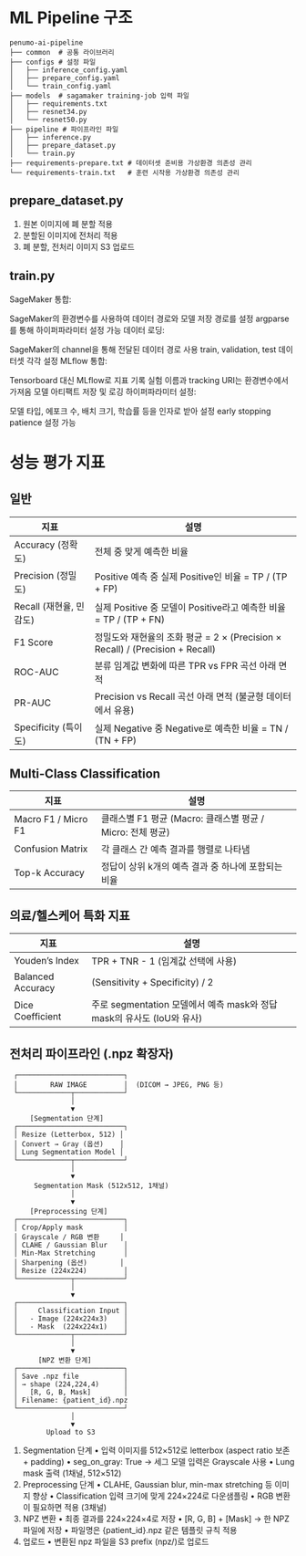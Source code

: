 # ML Pipeline 구조

```
penumo-ai-pipeline
├── common  # 공통 라이브러리
├── configs # 설정 파일
│   ├── inference_config.yaml
│   ├── prepare_config.yaml
│   └── train_config.yaml
├── models  # sagamaker training-job 입력 파일
│   ├── requirements.txt
│   ├── resnet34.py
│   └── resnet50.py
├── pipeline # 파이프라인 파일
│   ├── inference.py
│   ├── prepare_dataset.py
│   └── train.py
├── requirements-prepare.txt # 데이터셋 준비용 가상환경 의존성 관리
└── requirements-train.txt   # 훈련 시작용 가상환경 의존성 관리
```

## prepare_dataset.py

1. 원본 이미지에 폐 분할 적용
2. 분할된 이미지에 전처리 적용
3. 폐 분할, 전처리 이미지 S3 업로드

## train.py

SageMaker 통합:

SageMaker의 환경변수를 사용하여 데이터 경로와 모델 저장 경로를 설정
argparse를 통해 하이퍼파라미터 설정 가능
데이터 로딩:

SageMaker의 channel을 통해 전달된 데이터 경로 사용
train, validation, test 데이터셋 각각 설정
MLflow 통합:

Tensorboard 대신 MLflow로 지표 기록
실험 이름과 tracking URI는 환경변수에서 가져옴
모델 아티팩트 저장 및 로깅
하이퍼파라미터 설정:

모델 타입, 에포크 수, 배치 크기, 학습률 등을 인자로 받아 설정
early stopping patience 설정 가능

# 성능 평가 지표

## 일반

|지표|설명|
|---|---|
|Accuracy (정확도)|전체 중 맞게 예측한 비율|
|Precision (정밀도)|Positive 예측 중 실제 Positive인 비율 = TP / (TP + FP)|
|Recall (재현율, 민감도)|실제 Positive 중 모델이 Positive라고 예측한 비율 = TP / (TP + FN)|
|F1 Score|정밀도와 재현율의 조화 평균 = 2 × (Precision × Recall) / (Precision + Recall)|
|ROC-AUC|분류 임계값 변화에 따른 TPR vs FPR 곡선 아래 면적|
|PR-AUC|Precision vs Recall 곡선 아래 면적 (불균형 데이터에서 유용)|
|Specificity (특이도)|실제 Negative 중 Negative로 예측한 비율 = TN / (TN + FP)|

## Multi-Class Classification

|지표|설명|
|---|---|
|Macro F1 / Micro F1|클래스별 F1 평균 (Macro: 클래스별 평균 / Micro: 전체 평균)|
|Confusion Matrix|각 클래스 간 예측 결과를 행렬로 나타냄|
|Top-k Accuracy|정답이 상위 k개의 예측 결과 중 하나에 포함되는 비율|

## 의료/헬스케어 특화 지표
|지표|설명|
|---|---|
|Youden’s Index|TPR + TNR - 1 (임계값 선택에 사용)|
|Balanced Accuracy|(Sensitivity + Specificity) / 2|
|Dice Coefficient|주로 segmentation 모델에서 예측 mask와 정답 mask의 유사도 (IoU와 유사)|

## 전처리 파이프라인 (.npz 확장자)
```
 ┌──────────────────────────┐
 │        RAW IMAGE         │  (DICOM → JPEG, PNG 등)
 └─────────────┬────────────┘
               │
               ▼
     [Segmentation 단계]
 ┌──────────────────────────┐
 │ Resize (Letterbox, 512) │
 │ Convert → Gray (옵션)    │
 │ Lung Segmentation Model │
 └─────────────┬────────────┘
               │
               ▼
      Segmentation Mask (512x512, 1채널)
               │
               ▼
     [Preprocessing 단계]
 ┌──────────────────────────┐
 │ Crop/Apply mask          │
 │ Grayscale / RGB 변환     │
 │ CLAHE / Gaussian Blur    │
 │ Min-Max Stretching       │
 │ Sharpening (옵션)        │
 │ Resize (224x224)         │
 └─────────────┬────────────┘
               │
               ▼
 ┌──────────────────────────┐
 │     Classification Input │
 │   - Image (224x224x3)    │
 │   - Mask  (224x224x1)    │
 └─────────────┬────────────┘
               │
               ▼
       [NPZ 변환 단계]
 ┌──────────────────────────┐
 │ Save .npz file           │
 │ → shape (224,224,4)      │
 │   [R, G, B, Mask]        │
 │ Filename: {patient_id}.npz
 └──────────────────────────┘
               │
               ▼
         Upload to S3
```
1.	Segmentation 단계
	•	입력 이미지를 512×512로 letterbox (aspect ratio 보존 + padding)
	•	seg_on_gray: True → 세그 모델 입력은 Grayscale 사용
	•	Lung mask 출력 (1채널, 512×512)
2.	Preprocessing 단계
	•	CLAHE, Gaussian blur, min-max stretching 등 이미지 향상
	•	Classification 입력 크기에 맞게 224×224로 다운샘플링
	•	RGB 변환이 필요하면 적용 (3채널)
3.	NPZ 변환
	•	최종 결과를 224×224×4로 저장
	•	[R, G, B] + [Mask] → 한 NPZ 파일에 저장
	•	파일명은 {patient_id}.npz 같은 템플릿 규칙 적용
4.	업로드
	•	변환된 npz 파일을 S3 prefix (npz/)로 업로드
